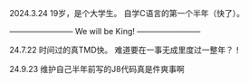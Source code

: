 2024.3.24
  19岁，是个大学生。
  自学C语言的第一个半年（快了）。
  
———————— We will be King! ————————

24.7.22
  时间过的真TMD快。
  难道要在一事无成里度过一整年？！

24.9.23
  维护自己半年前写的J8代码真是件爽事啊
